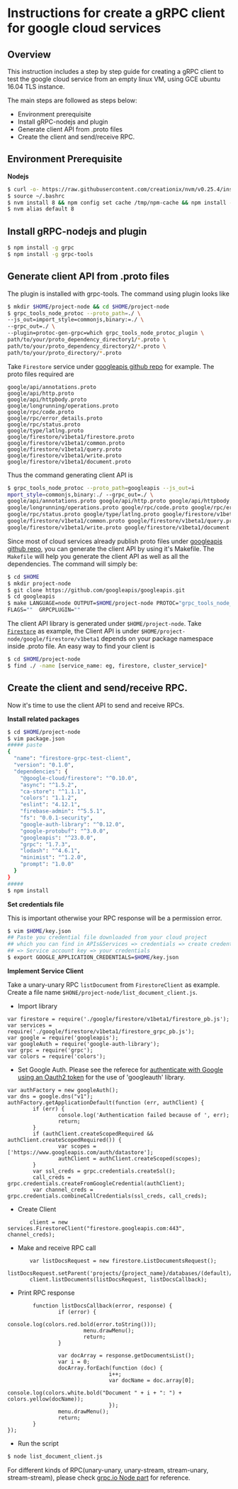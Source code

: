 # Instructions for create a gRPC client for google cloud services

## Overview

This instruction includes a step by step guide for creating a gRPC 
client to test the google cloud service from an empty linux 
VM, using GCE ubuntu 16.04 TLS instance.

The main steps are followed as steps below: 

- Environment prerequisite
- Install gRPC-nodejs and plugin
- Generate client API from .proto files
- Create the client and send/receive RPC.

## Environment Prerequisite

**Nodejs**
```sh
$ curl -o- https://raw.githubusercontent.com/creationix/nvm/v0.25.4/install.sh | bash
$ source ~/.bashrc
$ nvm install 8 && npm config set cache /tmp/npm-cache && npm install -g npm
$ nvm alias default 8
```

## Install gRPC-nodejs and plugin
```sh
$ npm install -g grpc
$ npm install -g grpc-tools
```

## Generate client API from .proto files 
The plugin is installed with grpc-tools.
The command using plugin looks like
```sh
$ mkdir $HOME/project-node && cd $HOME/project-node
$ grpc_tools_node_protoc --proto_path=./ \
--js_out=import_style=commonjs,binary:=./ \
--grpc_out=./ \
--plugin=protoc-gen-grpc=which grpc_tools_node_protoc_plugin \
path/to/your/proto_dependency_directory1/*.proto \
path/to/your/proto_dependency_directory2/*.proto \
path/to/your/proto_directory/*.proto
```

Take `Firestore` service under [googleapis github repo](https://github.com/googleapis/googleapis) 
for example.
The proto files required are
```
google/api/annotations.proto
google/api/http.proto
google/api/httpbody.proto
google/longrunning/operations.proto
google/rpc/code.proto
google/rpc/error_details.proto
google/rpc/status.proto
google/type/latlng.proto
google/firestore/v1beta1/firestore.proto
google/firestore/v1beta1/common.proto
google/firestore/v1beta1/query.proto
google/firestore/v1beta1/write.proto
google/firestore/v1beta1/document.proto
```
Thus the command generating client API is
```sh
$ grpc_tools_node_protoc --proto_path=googleapis --js_out=i
mport_style=commonjs,binary:./ --grpc_out=./ \
google/api/annotations.proto google/api/http.proto google/api/httpbody.proto \
google/longrunning/operations.proto google/rpc/code.proto google/rpc/error_details.proto \
google/rpc/status.proto google/type/latlng.proto google/firestore/v1beta1/firestore.proto \
google/firestore/v1beta1/common.proto google/firestore/v1beta1/query.proto \
google/firestore/v1beta1/write.proto google/firestore/v1beta1/document.proto
```

Since most of cloud services already publish proto files under 
[googleapis github repo](https://github.com/googleapis/googleapis),
you can generate the client API by using it's Makefile.
The `Makefile` will help you generate the client API as
well as all the dependencies. The command will simply be:
```sh
$ cd $HOME
$ mkdir project-node
$ git clone https://github.com/googleapis/googleapis.git
$ cd googleapis
$ make LANGUAGE=node OUTPUT=$HOME/project-node PROTOC="grpc_tools_node_protoc --proto_path=./ --js_out=import_style=commonjs,binary:$HOME/project-node --grpc_out=$HOME/project-node --plugin=protoc-gen-grpc=`which grpc_tools_node_protoc_plugin`" \
FLAGS=""  GRPCPLUGIN=""
```

The client API library is generated under `$HOME/project-node`.
Take [`Firestore`](https://github.com/googleapis/googleapis/blob/master/google/firestore/v1beta1/firestore.proto)
as example, the Client API is under 
`$HOME/project-node/google/firestore/v1beta1` depends on your 
package namespace inside .proto file. An easy way to find your client is 
```sh
$ cd $HOME/project-node
$ find ./ -name [service_name: eg, firestore, cluster_service]*
```

## Create the client and send/receive RPC.
Now it's time to use the client API to send and receive RPCs.

**Install related packages**
``` sh
$ cd $HOME/project-node
$ vim package.json
##### paste
{
  "name": "firestore-grpc-test-client",
  "version": "0.1.0",
  "dependencies": {
    "@google-cloud/firestore": "^0.10.0",
    "async": "^1.5.2",
    "ca-store": "^1.1.1",
    "colors": "1.1.2",
    "eslint": "4.12.1",
    "firebase-admin": "^5.5.1",
    "fs": "0.0.1-security",
    "google-auth-library": "^0.12.0",
    "google-protobuf": "^3.0.0",
    "googleapis": "^23.0.0",
    "grpc": "1.7.3",
    "lodash": "^4.6.1",
    "minimist": "^1.2.0",
    "prompt": "1.0.0"
  }
}
#####
$ npm install
``` 


**Set credentials file**

This is important otherwise your RPC response will be a permission error.
``` sh
$ vim $HOME/key.json
## Paste you credential file downloaded from your cloud project
## which you can find in APIs&Services => credentials => create credentials
## => Service account key => your credentials
$ export GOOGLE_APPLICATION_CREDENTIALS=$HOME/key.json
```

**Implement Service Client**

Take a unary-unary RPC `listDocument` from `FirestoreClient` as example.
Create a file name `$HONE/project-node/list_document_client.js`.
- Import library
```
var firestore = require('./google/firestore/v1beta1/firestore_pb.js');
var services = require('./google/firestore/v1beta1/firestore_grpc_pb.js');
var google = require('googleapis');
var googleAuth = require('google-auth-library');
var grpc = require('grpc');
var colors = require('colors');
```
- Set Google Auth. Please see the referece for 
[authenticate with Google using an Oauth2 token](https://grpc.io/docs/guides/auth.html#authenticate-with-google-using-oauth2-token-legacy-approach)
for the use of 'googleauth' library.
```
var authFactory = new googleAuth();
var dns = google.dns("v1");
authFactory.getApplicationDefault(function (err, authClient) {
        if (err) {
                console.log('Authentication failed because of ', err);
                return;
        }
        if (authClient.createScopedRequired && authClient.createScopedRequired()) {
                var scopes = ['https://www.googleapis.com/auth/datastore'];
                authClient = authClient.createScoped(scopes);
        }
        var ssl_creds = grpc.credentials.createSsl();
        call_creds = grpc.credentials.createFromGoogleCredential(authClient);
        var channel_creds = grpc.credentials.combineCallCredentials(ssl_creds, call_creds);
```

- Create Client
```
       client = new services.FirestoreClient("firestore.googleapis.com:443", channel_creds);
```
- Make and receive RPC call
```
       var listDocsRequest = new firestore.ListDocumentsRequest();
       listDocsRequest.setParent('projects/{project_name}/databases/(default)/documents');
       client.listDocuments(listDocsRequest, listDocsCallback);
```
- Print RPC response
```
        function listDocsCallback(error, response) {
                if (error) {
                        console.log(colors.red.bold(error.toString()));
                        menu.drawMenu();
                        return;
                }

                var docArray = response.getDocumentsList();
                var i = 0;
                docArray.forEach(function (doc) {
                                i++;
                                var docName = doc.array[0];
                                console.log(colors.white.bold("Document " + i + ": ") + colors.yellow(docName));
                                });
                menu.drawMenu();
                return;
        }
});
```
- Run the script
```sh
$ node list_document_client.js
```

For different kinds of RPC(unary-unary, unary-stream, stream-unary, stream-stream),
please check [grpc.io Node part](https://grpc.io/docs/tutorials/basic/node.html#simple-rpc)
for reference.


